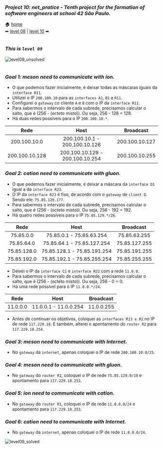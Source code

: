 ### _Project 10: net_pratice - Tenth project for the formation of software engineers at school 42 São Paulo._

🏠 [home](https://github.com/Vinicius-Santoro/42-formation-lvl2-10.net_pratice)<br>
⬅ [level 08](https://github.com/Vinicius-Santoro/42-formation-lvl2-10.net_pratice/blob/main/readmes/level08.md) | [level 10](https://github.com/Vinicius-Santoro/42-formation-lvl2-10.net_pratice/blob/main/readmes/level10.md) ➡
<h1></h1>

### _This is `level 09`_

![level09_unsolved](https://user-images.githubusercontent.com/83036509/200429808-8d84ca01-743b-4bfe-b50e-1719984bb104.png)

<h1></h1>

### _Goal 1:  meson need to communicate with ion._
- O que podemos fazer inicialmente, é deixar todas as máscaras iguais da `interface R11`. 
- Utilizei o IP `200.100.10` para as `interfaces A1`, `B1` e `R11`.
- Configurei o `gateway` co cliente `A` e `B` com o IP da `interface R11`.
- Para sabermos o intervalo de cada subrede, precisamos calcular o salto, que é (256 - (octeto misto)). Ou seja, 256 - 128 = 128.
- Há duas redes possíveis para o IP `200.100.10.*`.

<div align="center">
    
| Rede     |      Host     | Broadcast |
|:----------:|:-------------:|:------:|
| 200.100.10.0 | 200.100.10.1 - 200.100.10.126| 200.100.10.127
| 200.100.10.128 | 200.100.10.129 - 200.100.10.254| 200.100.10.255
  
</div>

### _Goal 2:  cation need to communicate with gluon._
- O que podemos fazer inicialmente, é deixar a máscara da `interface D1` igual a da `interface R23`.
- O IP da `interface R23` é fixo, de acordo com o `gateway` de `client D`. Sendo ele: `75.85.129.177`.
- Para sabermos o intervalo de cada subrede, precisamos calcular o salto, que é (256 - (octeto misto)). Ou seja, 256 - 192 = 192.
- Há quatro redes possíveis para o IP `75.85.129.*/26`.

<div align="center">
    
| Rede       |      Host     |  Broadcast |
|:----------:|:-------------:|:----------:|
| 75.85.0.0| 75.85.0.1 - 75.85.63.254| 75.85.63.255
| 75.85.64.0| 75.85.64.1 - 75.85.127.254| 75.85.127.255
| 75.85.128.0| 75.85.128.1 - 75.85.191.254| 75.85.191.255
| 75.85.192.0| 75.85.192.1 - 75.85.255.254| 75.85.255.255
  
</div>

- Deixei o IP da `interface C1` e `interface R22` com a rede `11.0.0`.
- Para sabermos o intervalo de cada subrede, precisamos calcular o salto, que é (256 - (octeto misto)). Ou seja, 256 - 0 = 0.
- Há uma rede possível para o IP `11.0.0.*/24`.

<div align="center">
    
| Rede       |      Host     |  Broadcast |
|:----------:|:-------------:|:----------:|
| 	11.0.0.0| 11.0.0.1 - 11.0.0.254|	11.0.0.255
  
</div>

- Antes de continuar os objetivos, coloquei as `interfaces R13 e R2` no IP de rede `117.229.18`. E também, alterei o apontamento do `router R2` para `117.229.18.254`.

### _Goal 3: meson need to communicate with Internet._

- No `gateway` da `internet`, apenas coloquei o IP de rede `200.100.10.0/25`.

### _Goal 4: meson need to communicate with gluon._

- No `gateway` do `router R1`, coloquei o IP de rede `75.85.129.0/18` e apontamento para `117.229.18.253`.

### _Goal 5: ion need to communicate with cation._

- No `gateway` do `router R1`, coloquei o IP de rede `11.0.0.0/24` e apontamento para `117.229.18.253`.

### _Goal 6: cation need to communicate with Internet._

- No `gateway` da `internet`, apenas coloquei o IP de rede `11.0.0.0/24`.

![level09_solved](https://user-images.githubusercontent.com/83036509/200429429-f8c3b8e7-4b35-4f48-a940-d07523527173.png)

